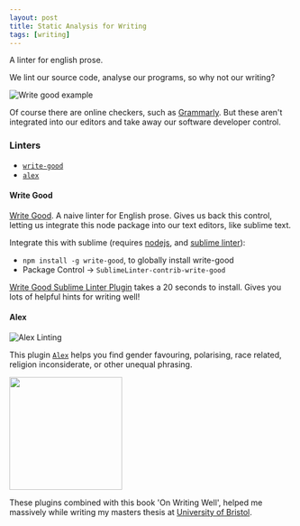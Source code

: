 ```yaml
---
layout: post
title: Static Analysis for Writing
tags: [writing]
---
```


<div class="message">
A linter for english prose.
</div>

We lint our source code, analyse our programs, so why not our writing?

![Write good example]({{site.baseurl}}/img/write-good-example.png)

Of course there are online checkers, such as [Grammarly](https://www.grammarly.com/). But these aren't integrated into our editors and take away our software developer control.

### Linters

- [`write-good`](https://github.com/ckaznocha/SublimeLinter-contrib-write-good)
- [`alex`](https://github.com/wooorm/alex)

#### Write Good

[Write Good](https://github.com/btford/write-good). A naive linter for English prose. Gives us back this control, letting us integrate this node package into our text editors, like sublime text.

Integrate this with sublime (requires [nodejs](https://nodejs.org/en/), and [sublime linter](http://sublimelinter.readthedocs.io/en/latest/)):

- `npm install -g write-good`, to globally install write-good
- Package Control -> `SublimeLinter-contrib-write-good`

[Write Good Sublime Linter Plugin](https://github.com/ckaznocha/SublimeLinter-contrib-write-good) takes a 20 seconds to install. Gives you lots of helpful hints for writing well!

#### Alex

![Alex Linting](https://raw.githubusercontent.com/wooorm/atom-linter-alex/master/screencast.gif?token=AA5pFhwJyhXtc0a3GdKXaLfWqyIQvN0Mks5V5dJUwA%3D%3D)

This plugin [`Alex`](http://alexjs.com/) helps you find gender favouring, polarising, race related, religion inconsiderate, or other unequal phrasing.


<img src="https://t1.gstatic.com/images?q=tbn:ANd9GcTb7-D5cUUucjlJkD-BlXRS0GvBZ47txkHmRnyey34kjfA6omTn" width="200">

These plugins combined with this book 'On Writing Well', helped me massively while writing my masters thesis at [University of Bristol](http://www.bris.ac.uk/).
